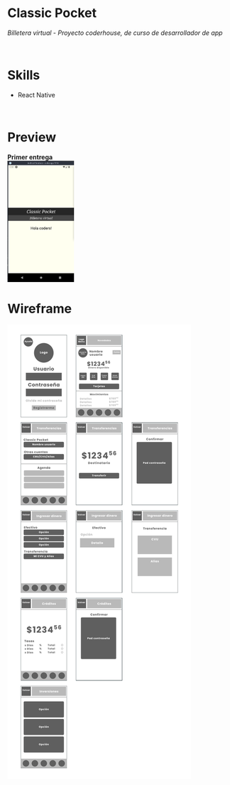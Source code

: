# Classic Pocket
*Billetera virtual* - *Proyecto coderhouse, de curso de desarrollador de app*

<br />

# Skills
- React Native
<br />

# Preview

**Primer entrega**  
<img src="/Screenshot_1er_entrega.png" width="150px" />


# Wireframe
<img src="/wirerame.jpg" />
